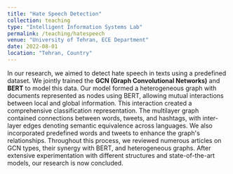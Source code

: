 ```yaml
---
title: "Hate Speech Detection"
collection: teaching
type: "Intelligent Information Systems Lab"
permalink: /teaching/hatespeech
venue: "University of Tehran, ECE Department"
date: 2022-08-01
location: "Tehran, Country"
---
```


In our research, we aimed to detect hate speech in texts using a predefined dataset. We jointly trained the **GCN (Graph Convolutional Networks)** and **BERT** to model this data. Our model formed a heterogeneous graph with documents represented as nodes using BERT, allowing mutual interactions between local and global information. This interaction created a comprehensive classification representation. The multilayer graph contained connections between words, tweets, and hashtags, with inter-layer edges denoting semantic equivalence across languages. We also incorporated predefined words and tweets to enhance the graph's relationships. Throughout this process, we reviewed numerous articles on GCN types, their synergy with BERT, and heterogeneous graphs. After extensive experimentation with different structures and state-of-the-art models, our research is now concluded.
